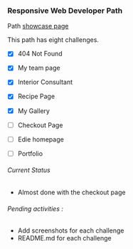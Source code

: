 

### Responsive Web Developer Path 

Path [showcase page](https://dev-challenges-io.vimo.vercel.app/responsive_web_developer/)

This path has eight challenges. 

- [x] 404 Not Found
- [x] My team page
- [x] Interior Consultant
- [x] Recipe Page
- [x] My Gallery
- [ ] Checkout Page
- [ ] Edie homepage
- [ ] Portfolio


###### Current Status  
- Almost done with the checkout page

###### Pending activities : 
- Add screenshots for each challenge
- README.md for each challenge


